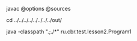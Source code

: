 javac @options @sources

cd ../../../../../../../../out/

java -classpath ".;./*" ru.cbr.test.lesson2.Program1
